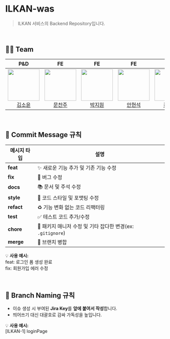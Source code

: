 # ILKAN-was 
> ILKAN 서비스의 Backend Repository입니다.

<br>

## 👨‍💻 Team

| P&D | FE | FE | FE | BE | BE |
|:---:|:--:|:--:|:--:|:--:|:--:|
| <img src="https://avatars.githubusercontent.com/kimsoyun112" height="100"/> <br> [김소윤](https://github.com/kimsoyun112) | <img src="https://avatars.githubusercontent.com/moonchanju" height="100"/> <br> [문찬주](https://github.com/moonchanju) | <img src="https://avatars.githubusercontent.com/cryingdryice" height="100"/> <br> [박지원](https://github.com/cryingdryice) | <img src="https://avatars.githubusercontent.com/nyeonseok" height="100"/> <br> [안현석](https://github.com/nyeonseok) | <img src="https://avatars.githubusercontent.com/KDWorld81" height="100"/> <br> [곽동욱](https://github.com/KDWorld81) | <img src="https://avatars.githubusercontent.com/lnahyun" height="100"/> <br> [이나현](https://github.com/lnahyun) |

<br>

## 👋 Commit Message 규칙

| **메시지 타입** | **설명** |
| --- | --- |
| **feat** | ✨ 새로운 기능 추가 및 기존 기능 수정 |
| **fix** | 🐛 버그 수정 |
| **docs** | 📚 문서 및 주석 수정 |
| **style** | 🎨 코드 스타일 및 포맷팅 수정 |
| **refact** | ♻️ 기능 변화 없는 코드 리팩터링 |
| **test** | ✅ 테스트 코드 추가/수정 |
| **chore** | 🔧 패키지 매니저 수정 및 기타 잡다한 변경(ex: `.gitignore`) |
| **merge** | 🔀 브랜치 병합 |

💡 **사용 예시:**  
feat: 로그인 폼 생성 완료  
fix: 회원가입 에러 수정

<br>

## 🌿 Branch Naming 규칙

- 이슈 생성 시 부여된 **Jira Key**를 **앞에 붙여서 작성**합니다.  
- 띄어쓰기 대신 대괄호로 감싸 가독성을 높입니다.

💡 **사용 예시:**  
[ILKAN-1] loginPage

